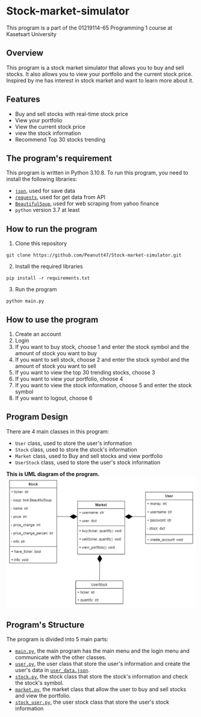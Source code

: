 # **Stock-market-simulator**

This program is a part of the 01219114-65 Programming 1 course at Kasetsart University

## Overview

This program is a stock market simulator that allows you to buy and sell stocks. 
It also allows you to view your portfolio and the current stock price.
Inspired by me has interest in stock market and want to learn more about it. 

## Features

- Buy and sell stocks with real-time stock price
- View your portfolio
- View the current stock price
- view the stock information
- Recommend Top 30 stocks trending


## The program's requirement
This program is written in Python 3.10.8.
To run this program, you need to install the following libraries:
* [`json`](https://docs.python.org/3/library/json.html?highlight=json#module-json), used for save data
* [`requests`](https://docs.python.org/3/library/urllib.request.html?highlight=requests#module-urllib.request), used for get data from API
* [`BeautifulSoup`](https://www.crummy.com/software/BeautifulSoup/bs4/doc/), used for web scraping from yahoo finance
* `python` version 3.7 at least

## How to run the program
1. Clone this repository
```commandline
git clone https://github.com/Peanutt47/Stock-market-simulator.git
```
2. Install the required libraries
```commandline
pip install -r requirements.txt
```
3. Run the program
```commandline
python main.py
```

## How to use the program
1. Create an account
2. Login
3. If you want to buy stock, choose 1 and enter the stock symbol and the amount of stock you want to buy
4. If you want to sell stock, choose 2 and enter the stock symbol and the amount of stock you want to sell
5. If you want to view the top 30 trending stocks, choose 3
6. If you want to view your portfolio, choose 4
7. If you want to view the stock information, choose 5 and enter the stock symbol
8. If you want to logout, choose 6


## Program Design
There are 4 main classes in this program:
* `User` class, used to store the user's information
* `Stock` class, used to store the stock's information
* `Market` class, used to Buy and sell stocks and view portfolio
* `UserStock` class, used to store the user's stock information

**This is UML diagram of the program.**
![UML](UML.png)

## Program's Structure
The program is divided into 5 main parts:
* [`main.py`](main.py), the main program has the main menu and the login menu and communicate with the other classes.
* [`user.py`](user.py), the user class that store the user's information and create the user's data in [`user_data.json`](user_data.json).
* [`stock.py`](stock.py), the stock class that store the stock's information and check the stock's symbol.
* [`market.py`](market.py), the market class that allow the user to buy and sell stocks and view the portfolio.
* [`stock_user.py`](stock_user.py), the user stock class that store the user's stock information